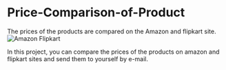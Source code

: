 # Price-Comparison-of-Product
The prices of the products are compared on the Amazon and flipkart site.
![Amazon Flipkart](https://user-images.githubusercontent.com/50779398/208242368-874b5fe0-c4bd-4cf2-8c31-36afd12bfda8.png)



In this project, you can compare the prices of the products on amazon and flipkart sites and send them to yourself by e-mail.
